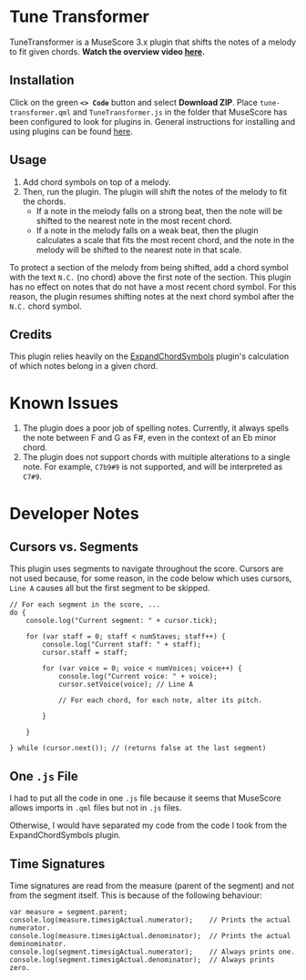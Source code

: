 # Tune Transformer
TuneTransformer is a MuseScore 3.x plugin that shifts the notes of a melody to fit given chords. **Watch the overview video [here](https://youtu.be/4x0sDSQc2CM).**

## Installation
Click on the green **`<> Code`** button and select **Download ZIP**. Place `tune-transformer.qml` and `TuneTransformer.js` in the folder that MuseScore has been configured to look for plugins in.
General instructions for installing and using plugins can be found [here](https://musescore.org/en/handbook/3/plugins).

## Usage
1. Add chord symbols on top of a melody.
2. Then, run the plugin. The plugin will shift the notes of the melody to fit the chords.
    * If a note in the melody falls on a strong beat, then the note will be shifted to the nearest note in the most recent chord.
    * If a note in the melody falls on a weak beat, then the plugin calculates a scale that fits the most recent chord, and the note in the melody will be shifted to the nearest note in that scale.

To protect a section of the melody from being shifted, add a chord symbol with the text `N.C.` (no chord) above the first note of the section. This plugin has no effect on notes that do not have a most recent chord symbol. For this reason, the plugin resumes shifting notes at the next chord symbol after the `N.C.` chord symbol.

## Credits

This plugin relies heavily on the [ExpandChordSymbols](https://github.com/markshepherd/ExpandChordSymbols) plugin's calculation of which notes belong in a given chord.

# Known Issues
1. The plugin does a poor job of spelling notes. Currently, it always spells the note between F and G as F#, even in the context of an Eb minor chord.
2. The plugin does not support chords with multiple alterations to a single note. For example, `C7b9#9` is not supported, and will be interpreted as `C7#9`.

# Developer Notes

## Cursors vs. Segments
This plugin uses segments to navigate throughout the score. Cursors are not used because, for some reason, in the code below which uses cursors, `Line A` causes all but the first segment to be skipped.

```
// For each segment in the score, ...
do {
    console.log("Current segment: " + cursor.tick);

    for (var staff = 0; staff < numStaves; staff++) {
        console.log("Current staff: " + staff);
        cursor.staff = staff;

        for (var voice = 0; voice < numVoices; voice++) {
            console.log("Current voice: " + voice);
            cursor.setVoice(voice); // Line A

            // For each chord, for each note, alter its pitch.

        }
            
    }

} while (cursor.next()); // (returns false at the last segment)
```

## One `.js` File

I had to put all the code in one `.js` file because it seems that MuseScore allows imports in `.qml` files but not in `.js` files.

Otherwise, I would have separated my code from the code I took from the ExpandChordSymbols plugin.

## Time Signatures

Time signatures are read from the measure (parent of the segment) and not from the segment itself. This is because of the following behaviour:

```
var measure = segment.parent;
console.log(measure.timesigActual.numerator);    // Prints the actual numerator.
console.log(measure.timesigActual.denominator);  // Prints the actual deminominator.
console.log(segment.timesigActual.numerator);    // Always prints one.
console.log(segment.timesigActual.denominator);  // Always prints zero.
```

